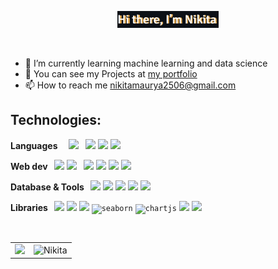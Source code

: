 <p align="center">
  <img src="./github-title.png" width="32%" alt="Hello, I'm Nikita." />
</p><br />

- 🌱 I’m currently learning machine learning and data science
- 🔗 You can see my Projects at [my portfolio](https://sun-andsky.github.io/Portfolio/)
- 📫 How to reach me nikitamaurya2506@gmail.com

## Technologies:

<p>
  <strong>Languages &nbsp;</strong>
  <code> <img src="https://cdn.jsdelivr.net/gh/devicons/devicon@latest/icons/c/c-plain.svg" height="25"/></code>
  <code> <img src="https://cdn.jsdelivr.net/gh/devicons/devicon@latest/icons/cplusplus/cplusplus-plain.svg" height="25" /></code>
  <code><img src="https://cdn.jsdelivr.net/gh/devicons/devicon/icons/python/python-original.svg" height="25"/></code>
  <code><img src="https://cdn.jsdelivr.net/gh/devicons/devicon/icons/javascript/javascript-original.svg" height="25"/></code>
</p>

<p>
  <strong>Web dev &nbsp;</strong>
  <code><img src="https://cdn.jsdelivr.net/gh/devicons/devicon/icons/react/react-original.svg" height="25"/></code>
  <code><img src="https://cdn.jsdelivr.net/gh/devicons/devicon/icons/html5/html5-original.svg" height="25"/> </code>
  <code><img src="https://cdn.jsdelivr.net/gh/devicons/devicon/icons/css3/css3-original.svg" height="25"/></code>
  <code><img src="https://cdn.jsdelivr.net/gh/devicons/devicon/icons/django/django-plain.svg" height="25"/></code>
  <code><img src="https://cdn.jsdelivr.net/gh/devicons/devicon/icons/nodejs/nodejs-original.svg" height="25"/></code>
  <code><img src="https://cdn.jsdelivr.net/gh/devicons/devicon/icons/express/express-original.svg" height="25"/></code>
</p>

<p>
  <strong> Database & Tools    &nbsp;  </strong>
  <code><img src="https://cdn.jsdelivr.net/gh/devicons/devicon@latest/icons/mysql/mysql-original.svg" height="25"/></code>
  <code><img src="https://cdn.jsdelivr.net/gh/devicons/devicon/icons/mongodb/mongodb-original.svg" height="25"/></code>
  <code><img src="https://cdn.jsdelivr.net/gh/devicons/devicon/icons/git/git-original.svg" height="25"/></code>
  <code><img src="https://cdn.jsdelivr.net/gh/devicons/devicon/icons/vscode/vscode-original.svg" height="25"/></code>
  <code><img src="https://cdn.jsdelivr.net/gh/devicons/devicon@latest/icons/postman/postman-original.svg" height="25"/></code>
</p>

<p>
  <strong> Libraries   &nbsp;  </strong>
  <code><img src="https://cdn.jsdelivr.net/gh/devicons/devicon@latest/icons/numpy/numpy-original.svg" height="25"/></code>
  <code><img src="https://cdn.jsdelivr.net/gh/devicons/devicon/icons/pandas/pandas-original.svg" height="25"/></code>
  <code><img src="https://cdn.jsdelivr.net/gh/devicons/devicon@latest/icons/matplotlib/matplotlib-original.svg" height="25" /></code>
  <code><img src="https://seaborn.pydata.org/_images/logo-mark-lightbg.svg" alt="seaborn" height="25"/></code>
  <code><img src="https://www.chartjs.org/media/logo-title.svg" alt="chartjs" height="25"/></code>
  <code><img src="https://cdn.jsdelivr.net/gh/devicons/devicon/icons/playwright/playwright-original.svg" height="25"/></code>
  <code><img src="https://cdn.jsdelivr.net/gh/devicons/devicon/icons/python/python-original.svg" height="25"/></code>
</p>

<br>


<table align="center">
  <tr>
    <td><img src="https://github-readme-stats.vercel.app/api?username=sun-andsky&show_icons=true&theme=tokyonight" width="100%"/></td>
    <td><img  src="https://github-readme-stats.vercel.app/api/top-langs?username=sun-andsky&show_icons=true&theme=tokyonight" alt="Nikita"width="100%" /></td>
  </tr>
</table>









